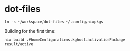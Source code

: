 # dot-files
`ln -s ~/workspace/dot-files ~/.config/nixpkgs`

Building for the first time:
```shell
nix build .#homeConfigurations.kghost.activationPackage
result/active
```
